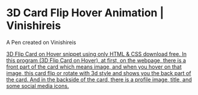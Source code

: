 # 3D Card Flip Hover Animation | Vinishireis

A Pen created on Vinishireis <a href="https://github.com/Vinishireis">

3D Flip Card on Hover snippet using only HTML & CSS download free. In this program (3D Flip Card on Hover), at first, on the webpage, there is a front part of the card which means image, and when you hover on that image, this card flip or rotate with 3d style and shows you the back part of the card. And in the backside of the card, there is a profile image, title, and some social media icons.
